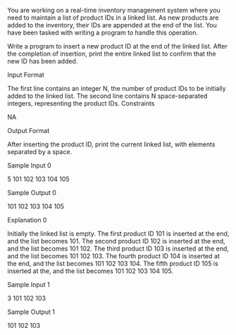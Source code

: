 You are working on a real-time inventory management system where you need to maintain a list of product IDs in a linked list. As new products are added to the inventory, their IDs are appended at the end of the list. You have been tasked with writing a program to handle this operation.

Write a program to insert a new product ID at the end of the linked list. After the completion of insertion, print the entire linked list to confirm that the new ID has been added.

Input Format

The first line contains an integer N, the number of product IDs to be initially added to the linked list.
The second line contains N space-separated integers, representing the product IDs.
Constraints

NA

Output Format

After inserting the product ID, print the current linked list, with elements separated by a space.

Sample Input 0

5
101 102 103 104 105

Sample Output 0

101 102 103 104 105

Explanation 0

Initially the linked list is empty. The first product ID 101 is inserted at the end, and the list becomes 101. The second product ID 102 is inserted at the end, and the list becomes 101 102. The third product ID 103 is inserted at the end, and the list becomes 101 102 103. The fourth product ID 104 is inserted at the end, and the list becomes 101 102 103 104. The fifth product ID 105 is inserted at the, and the list becomes 101 102 103 104 105.

Sample Input 1

3
101 102 103

Sample Output 1

101 102 103
